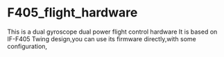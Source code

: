 # F405_flight_hardware
This is a dual gyroscope dual power flight control hardware
It is based on IF-F405 Twing design,you can use its firmware directly,with some configuration,
